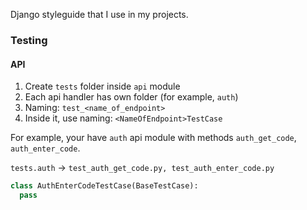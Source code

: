 Django styleguide that I use in my projects.
### Testing

#### API

1. Create `tests` folder inside `api` module
2. Each api handler has own folder (for example, `auth`)
3. Naming: `test_<name_of_endpoint>`
4. Inside it, use naming: `<NameOfEndpoint>TestCase`

For example, your have `auth` api module with methods `auth_get_code`, `auth_enter_code`. 

`tests.auth` -> `test_auth_get_code.py, test_auth_enter_code.py`

```python
class AuthEnterCodeTestCase(BaseTestCase):
  pass
```
